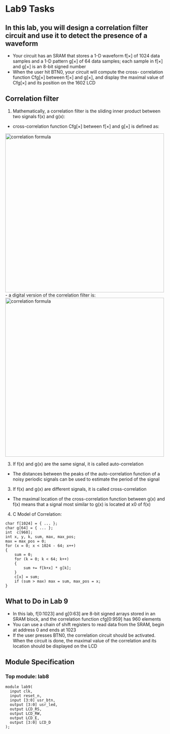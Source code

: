 # Lab9 Tasks

## In this lab, you will design a correlation filter circuit and use it to detect the presence of a waveform
- Your circuit has an SRAM that stores a 1-D waveform f[×] of 1024 data samples and a 1-D pattern g[×] of 64 data samples; each sample in f[×] and g[×] is an 8-bit signed number
- When the user hit BTN0, your circuit will compute the cross- correlation function Cfg[×] between f[×] and g[×], and display the maximal value of Cfg[×] and its position on the 1602 LCD

## Correlation filter
1. Mathematically, a correlation filter is the sliding inner product between two signals f(x) and g(x):
- cross-correlation function Cfg[×] between f[×] and g[×] is defined as:
<img src="https://github.com/hankshyu/Digital_Design/blob/main/Lab9/pictures/Screen%20Shot%202021-07-25%20at%208.26.44%20PM.png" alt="correlation formula" width="500" />
- a digital version of the correlation filter is:
<img src="https://github.com/hankshyu/Digital_Design/blob/main/Lab9/pictures/Screen%20Shot%202021-07-25%20at%208.26.44%20PM.png" alt="correlation formula" width="500" />



3. If f(x) and g(x) are the same signal, it is called auto-correlation

- The distances between the peaks of the auto-correlation function of a noisy periodic signals can be used to estimate the period of the signal
3. If f(x) and g(x) are different signals, it is called cross-correlation

- The maximal location of the cross-correlation function between g(x) and f(x) means that a signal most similar to g(x) is located at x0 of f(x)
4. C Model of Correlation:
<pre><code>char f[1024] = { ... };
char g[64] = { ... };
int  c[960];
int x, y, k, sum, max, max_pos;
max = max_pos = 0;
for (x = 0; x < 1024 - 64; x++)
{
    sum = 0;
    for (k = 0; k < 64; k++)
    {
        sum += f[k+x] * g[k];
    }
    c[x] = sum;
    if (sum > max) max = sum, max_pos = x;
}</code></pre>
## What to Do in Lab 9
- In this lab, f[0:1023] and g[0:63] are 8-bit signed arrays stored in an SRAM block, and the correlation function cfg[0:959] has 960 elements
- You can use a chain of shift registers to read data from the SRAM, begin at address 0 and ends at 1023
- If the user presses BTN0, the correlation circuit should be activated. When the circuit is done, the maximal value of the correlation and its location should be displayed on the LCD




## Module Specification
### Top module: lab8
<pre><code>module lab9(
  input clk,
  input reset_n,
  input [3:0] usr_btn,
  output [3:0] usr_led,
  output LCD_RS,
  output LCD_RW,
  output LCD_E,
  output [3:0] LCD_D
);</code></pre>





